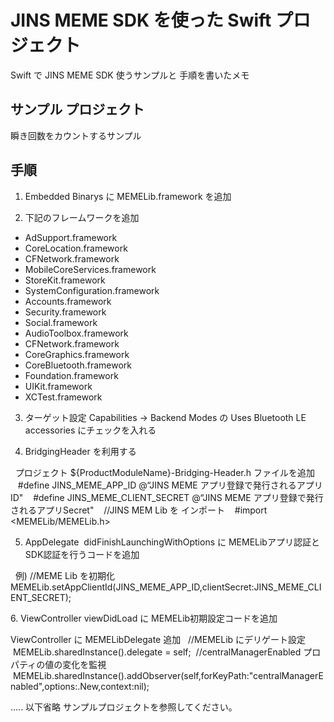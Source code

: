 # JINS MEME SDK を使った Swift プロジェクト

Swift で JINS MEME SDK 使うサンプルと 手順を書いたメモ

## サンプル プロジェクト

 瞬き回数をカウントするサンプル

## 手順

1. Embedded Binarys に MEMELib.framework を追加

2. 下記のフレームワークを追加
* AdSupport.framework
* CoreLocation.framework 
* CFNetwork.framework
* MobileCoreServices.framework 
* StoreKit.framework
* SystemConfiguration.framework
* Accounts.framework
* Security.framework 
* Social.framework 
* AudioToolbox.framework 
* CFNetwork.framework
* CoreGraphics.framework 
* CoreBluetooth.framework 
* Foundation.framework
* UIKit.framework 
* XCTest.framework

3. ターゲット設定 Capabilities -> Backend Modes の Uses Bluetooth LE accessories にチェックを入れる

4. BridgingHeader を利用する

  プロジェクト ${ProductModuleName}-Bridging-Header.h ファイルを追加
   
   #define JINS_MEME_APP_ID @“JINS MEME アプリ登録で発行されるアプリID"
   #define JINS_MEME_CLIENT_SECRET @“JINS MEME アプリ登録で発行されるアプリSecret"
   //JINS MEM Lib を インポート
   #import <MEMELib/MEMELib.h>

5. AppDelegate  didFinishLaunchingWithOptions に MEMELibアプリ認証とSDK認証を行うコードを追加

  例) //MEME Lib を初期化
  MEMELib.setAppClientId(JINS_MEME_APP_ID,clientSecret:JINS_MEME_CLIENT_SECRET);

6. ViewController viewDidLoad に MEMELib初期設定コードを追加

 ViewController に MEMELibDelegate 追加
 
 //MEMELib にデリゲート設定
 MEMELib.sharedInstance().delegate = self;
 //centralManagerEnabled プロパティの値の変化を監視
 MEMELib.sharedInstance().addObserver(self,forKeyPath:"centralManagerEnabled",options:.New,context:nil);

 ….. 以下省略 サンプルプロジェクトを参照してください。

